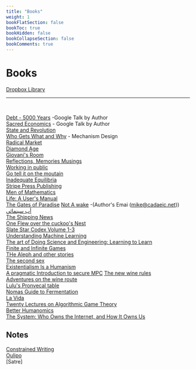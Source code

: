 ```yaml
---
title: "Books"
weight: 1
bookFlatSection: false
bookToc: true
bookHidden: false
bookCollapseSection: false
bookComments: true
---
```


# Books

[Dropbox Library](https://www.dropbox.com/home/Books)
***
</br>

[Debt - 5000 Years](https://www.youtube.com/watch?v=CZIINXhGDcs&feature=emb_title) -Google Talk by Author  
[Sacred Economics](https://www.youtube.com/watch?v=MK-ohudWUl8) - Google Talk by Author  
[State and Revolution](https://www.marxists.org/archive/lenin/works/1917/staterev/)  
[Who Gets What and Why](https://www.goodreads.com/book/show/22749723-who-gets-what-and-why) - Mechanism Design  
[Radical Market](https://www.goodreads.com/book/show/36515770-radical-markets?from_search=true&from_srp=true&qid=ubQCje5Ufs&rank=1)  
[Diamond Age](https://www.goodreads.com/book/show/827.The_Diamond_Age)  
[Giovani's Room](https://www.goodreads.com/book/show/38462.Giovanni_s_Room)  
[Reflections, Memories Musings](https://www.goodreads.com/book/show/19610119-reflections-memories-musings)  
[Working in public](https://www.goodreads.com/book/show/54140556-working-in-public)  
[Go tell it on the moutain](https://www.goodreads.com/book/show/17143.Go_Tell_It_on_the_Mountain?ac=1&from_search=true&qid=vaGHcBdHRy&rank=1)  
[Inadequate Equilibria](https://www.goodreads.com/book/show/36606376-inadequate-equilibria?ac=1&from_search=true&qid=us4LasRECY&rank=1)  
[Stripe Press Publishing](https://press.stripe.com/)  
[Men of Mathematics](https://www.goodreads.com/book/show/66358.Men_of_Mathematics)  
[Life: A User's Manual](https://www.goodreads.com/book/show/28293.Life)  
[The Gates of Paradise](https://www.goodreads.com/book/show/13117931-the-gates-of-paradise?from_search=true&from_srp=true&qid=v5TTweTtOP&rank=7) 
[Not A wake](https://www.goodreads.com/book/show/11701114-not-a-wake?from_search=true&from_srp=true&qid=i3OhVtsmQ8&rank=1) -(Author's Emai (mike@cadaeic.net))  
[أب سينمائي](https://www.goodreads.com/book/show/42865548)  
[The Shipping News](https://www.goodreads.com/book/show/7354.The_Shipping_News?ac=1&from_search=true&qid=vJJdRMmmCe&rank=1)   
[One Flew over the cuckoo's Nest](https://www.goodreads.com/book/show/332613.One_Flew_Over_the_Cuckoo_s_Nest)   
[Slate Star Codex Volume 1-3](https://www.amazon.com/Slate-Star-Codex-Essays-I/dp/1735797103/)   
[Understanding Machine Learning](https://www.amazon.com/Understanding-Machine-Learning-Theory-Algorithms/dp/1107057132)     
[The art of Doing Science and Engineering: Learning to Learn](https://www.goodreads.com/book/show/530415.The_Art_of_Doing_Science_and_Engineering)  
[Finite and Infinite Games](https://www.goodreads.com/book/show/189989.Finite_and_Infinite_Games)  
[THe Aleph and other stories](https://www.goodreads.com/en/book/show/5787.The_Aleph_and_Other_Stories)   
[The second sex](https://www.goodreads.com/book/show/457264.The_Second_Sex)    
[Existentialism Is a Humanism](https://www.goodreads.com/book/show/51985.Existentialism_is_a_Humanism)  
[A pragmatic Introduction to secure MPC](https://securecomputation.org/) 
[The new wine rules](https://www.goodreads.com/book/show/34128279-the-new-wine-rules)   
[Adventures on the wine route](https://www.goodreads.com/book/show/41301.Adventures_on_the_Wine_Route)  
[Lulu's Pronvecal table](https://www.amazon.com/Lulus-Provencal-Table-Exuberant-Vineyard/dp/1580084001)  
[Nomas Guide to Fermentation](https://www.amazon.com/Noma-Guide-Fermentation-lacto-ferments-Foundations/dp/1579657184)  
[La Vida](https://www.amazon.com/Vida-Puerto-Family-Culture-Poverty-San/dp/0394450469)  
[Twenty Lectures on Algorithmic Game Theory](https://www.goodreads.com/en/book/show/30423532-twenty-lectures-on-algorithmic-game-theory)  
[Better Humanomics](https://www.goodreads.com/book/show/55551866-bettering-humanomics)  
[The System: Who Owns the Internet, and How It Owns Us](https://www.goodreads.com/book/show/53261015-the-system)
## Notes
[Constrained Writing](https://en.wikipedia.org/wiki/Constrained_writing)  
[Oulipo](https://en.wikipedia.org/wiki/Oulipo)    
[Satre]